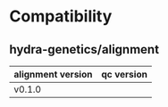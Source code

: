 # Compatibility
## hydra-genetics/alignment

| alignment version | qc version |
| --- | --- |
| v0.1.0 |  |
